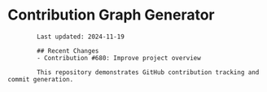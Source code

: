# Contribution Graph Generator
            
            Last updated: 2024-11-19
            
            ## Recent Changes
            - Contribution #680: Improve project overview
            
            This repository demonstrates GitHub contribution tracking and commit generation.
        